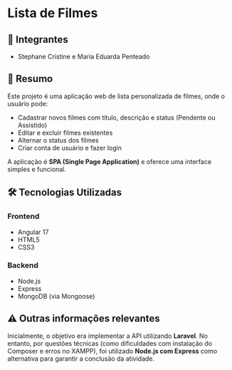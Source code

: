 # Lista de Filmes

## 👥 Integrantes
- Stephane Cristine  e Maria Eduarda Penteado

## 📄 Resumo
Este projeto é uma aplicação web de lista personalizada de filmes, onde o usuário pode:
- Cadastrar novos filmes com título, descrição e status (Pendente ou Assistido)
- Editar e excluir filmes existentes
- Alternar o status dos filmes
- Criar conta de usuário e fazer login

A aplicação é **SPA (Single Page Application)** e oferece uma interface simples e funcional.

## 🛠 Tecnologias Utilizadas

### Frontend
- Angular 17
- HTML5
- CSS3

### Backend
- Node.js
- Express
- MongoDB (via Mongoose)

## ⚠️ Outras informações relevantes

Inicialmente, o objetivo era implementar a API utilizando **Laravel**. No entanto, por questões técnicas (como dificuldades com instalação do Composer e erros no XAMPP), foi utilizado **Node.js com Express** como alternativa para garantir a conclusão da atividade.
